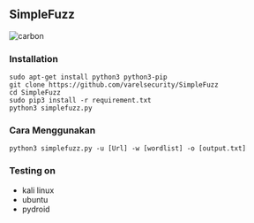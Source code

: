 ## SimpleFuzz

![carbon](https://user-images.githubusercontent.com/105418279/224471690-acb7220a-39bb-4220-a562-f78c9abb56bd.png)


### Installation
```
sudo apt-get install python3 python3-pip
git clone https://github.com/varelsecurity/SimpleFuzz
cd SimpleFuzz
sudo pip3 install -r requirement.txt
python3 simplefuzz.py
```

### Cara Menggunakan
```
python3 simplefuzz.py -u [Url] -w [wordlist] -o [output.txt]
```
### Testing on 

* kali linux
* ubuntu
* pydroid
